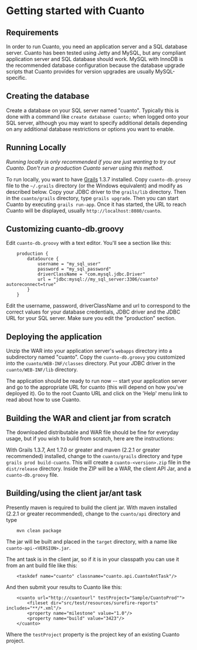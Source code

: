 # Getting started with Cuanto

## Requirements

In order to run Cuanto, you need an application server and a SQL database server. Cuanto has been tested using Jetty and MySQL, but any compliant application server and SQL database should work. MySQL with InnoDB is the recommended database configuration because the database upgrade scripts that Cuanto provides for version upgrades are usually MySQL-specific.

## Creating the database

Create a database on your SQL server named "cuanto". Typically this is done with a command like `create database cuanto;` when logged onto your SQL server, although you may want to specify additional details depending on any additional database restrictions or options you want to enable.

## Running Locally

_Running locally is only recommended if you are just wanting to try out Cuanto. Don't run a production Cuanto server using this method._

To run locally, you want to have [Grails](http://grails.org) 1.3.7 installed. Copy `cuanto-db.groovy` file to the `~/.grails` directory (or the Windows equivalent) and modify as described below. Copy your JDBC driver to the `grails/lib` directory. Then in the `cuanto/grails` directory, type `grails upgrade`. Then you can start Cuanto by executing `grails run-app`. Once it has started, the URL to reach Cuanto will be displayed, usually `http://localhost:8080/cuanto`.

## Customizing cuanto-db.groovy

Edit `cuanto-db.groovy` with a text editor. You'll see a section like this:

        production {
            dataSource {
                username = "my_sql_user"
                password = "my_sql_password"
                driverClassName = "com.mysql.jdbc.Driver"
                url = "jdbc:mysql://my_sql_server:3306/cuanto?autoreconnect=true"
            }
        }

Edit the username, password, driverClassName and url to correspond to the correct values for your database credentials, JDBC driver and the JDBC URL for your SQL server. Make sure you edit the "production" section.

## Deploying the application

Unzip the WAR into your application server's `webapps` directory into a subdirectory named "cuanto". Copy the `cuanto-db.groovy` you customized into the `cuanto/WEB-INF/classes` directory. Put your JDBC driver in the `cuanto/WEB-INF/lib` directory.

The application should be ready to run now -- start your application server and go to the appropriate URL for cuanto (this will depend on how you've deployed it). Go to the root Cuanto URL and click on the 'Help' menu link to read about how to use Cuanto.

## Building the WAR and client jar from scratch

The downloaded distributable and WAR file should be fine for everyday usage, but if you wish to build from scratch, here are the instructions:

With Grails 1.3.7, Ant 1.7.0 or greater and maven (2.2.1 or greater recommended) installed, change to the `cuanto/grails` directory and type `grails prod build-cuanto`. This will create a `cuanto-<version>.zip` file in the `dist/release` directory. Inside the ZIP will be a WAR, the client API Jar, and a `cuanto-db.groovy` file.

## Building/using the client jar/ant task

Presently maven is required to build the client jar. With maven installed (2.2.1 or greater recommended), change to the `cuanto/api` directory and type

        mvn clean package

The jar will be built and placed in the `target` directory, with a name like `cuanto-api-<VERSION>.jar`.

The ant task is in the client jar, so if it is in your classpath you can use it from an ant build file like this:

        <taskdef name="cuanto" classname="cuanto.api.CuantoAntTask"/>

And then submit your results to Cuanto like this:

        <cuanto url="http://cuantourl" testProject="Sample/CuantoProd"">
            <fileset dir="src/test/resources/surefire-reports" includes="**/*.xml"/>
            <property name="milestone" value="1.0"/>
            <property name="build" value="3423"/>
        </cuanto>

Where the `testProject` property is the project key of an existing Cuanto project.